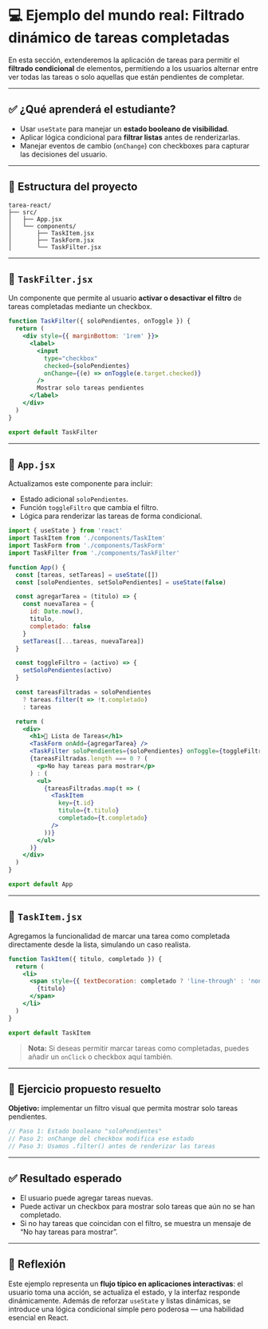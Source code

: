 
# 💻 Ejemplo del mundo real: Filtrado dinámico de tareas completadas

En esta sección, extenderemos la aplicación de tareas para permitir el **filtrado condicional** de elementos, permitiendo a los usuarios alternar entre ver todas las tareas o solo aquellas que están pendientes de completar.

---

## ✅ ¿Qué aprenderá el estudiante?

- Usar `useState` para manejar un **estado booleano de visibilidad**.
- Aplicar lógica condicional para **filtrar listas** antes de renderizarlas.
- Manejar eventos de cambio (`onChange`) con checkboxes para capturar las decisiones del usuario.

---

## 📁 Estructura del proyecto

```
tarea-react/
├── src/
│   ├── App.jsx
│   └── components/
│       ├── TaskItem.jsx
│       ├── TaskForm.jsx
│       └── TaskFilter.jsx
```

---

## 📄 `TaskFilter.jsx`

Un componente que permite al usuario **activar o desactivar el filtro** de tareas completadas mediante un checkbox.

```jsx
function TaskFilter({ soloPendientes, onToggle }) {
  return (
    <div style={{ marginBottom: '1rem' }}>
      <label>
        <input
          type="checkbox"
          checked={soloPendientes}
          onChange={(e) => onToggle(e.target.checked)}
        />
        Mostrar solo tareas pendientes
      </label>
    </div>
  )
}

export default TaskFilter
```

---

## 📄 `App.jsx`

Actualizamos este componente para incluir:

- Estado adicional `soloPendientes`.
- Función `toggleFiltro` que cambia el filtro.
- Lógica para renderizar las tareas de forma condicional.

```jsx
import { useState } from 'react'
import TaskItem from './components/TaskItem'
import TaskForm from './components/TaskForm'
import TaskFilter from './components/TaskFilter'

function App() {
  const [tareas, setTareas] = useState([])
  const [soloPendientes, setSoloPendientes] = useState(false)

  const agregarTarea = (titulo) => {
    const nuevaTarea = {
      id: Date.now(),
      titulo,
      completado: false
    }
    setTareas([...tareas, nuevaTarea])
  }

  const toggleFiltro = (activo) => {
    setSoloPendientes(activo)
  }

  const tareasFiltradas = soloPendientes
    ? tareas.filter(t => !t.completado)
    : tareas

  return (
    <div>
      <h1>📝 Lista de Tareas</h1>
      <TaskForm onAdd={agregarTarea} />
      <TaskFilter soloPendientes={soloPendientes} onToggle={toggleFiltro} />
      {tareasFiltradas.length === 0 ? (
        <p>No hay tareas para mostrar</p>
      ) : (
        <ul>
          {tareasFiltradas.map(t => (
            <TaskItem
              key={t.id}
              titulo={t.titulo}
              completado={t.completado}
            />
          ))}
        </ul>
      )}
    </div>
  )
}

export default App
```

---

## 📄 `TaskItem.jsx`

Agregamos la funcionalidad de marcar una tarea como completada directamente desde la lista, simulando un caso realista.

```jsx
function TaskItem({ titulo, completado }) {
  return (
    <li>
      <span style={{ textDecoration: completado ? 'line-through' : 'none' }}>
        {titulo}
      </span>
    </li>
  )
}

export default TaskItem
```

> **Nota:** Si deseas permitir marcar tareas como completadas, puedes añadir un `onClick` o checkbox aquí también.

---

## 🧪 Ejercicio propuesto resuelto

**Objetivo:** implementar un filtro visual que permita mostrar solo tareas pendientes.

```jsx
// Paso 1: Estado booleano "soloPendientes"
// Paso 2: onChange del checkbox modifica ese estado
// Paso 3: Usamos .filter() antes de renderizar las tareas
```

---

## ✅ Resultado esperado

- El usuario puede agregar tareas nuevas.
- Puede activar un checkbox para mostrar solo tareas que aún no se han completado.
- Si no hay tareas que coincidan con el filtro, se muestra un mensaje de “No hay tareas para mostrar”.

---

## 🧠 Reflexión

Este ejemplo representa un **flujo típico en aplicaciones interactivas**: el usuario toma una acción, se actualiza el estado, y la interfaz responde dinámicamente. Además de reforzar `useState` y listas dinámicas, se introduce una lógica condicional simple pero poderosa — una habilidad esencial en React.

